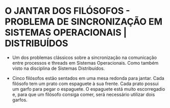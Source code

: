 # O JANTAR DOS FILÓSOFOS - PROBLEMA DE SINCRONIZAÇÃO EM SISTEMAS OPERACIONAIS | DISTRIBUÍDOS

* Um dos problemas clássicos sobre a sincronização na comunicação entre processos e threads em Sistemas Operacionais. Como também
visto na disciplina de Sistemas Distribuídos.

* Cinco filósofos estão sentados em uma mesa redonda para jantar. Cada filósofo tem um prato com espaguete à sua frente. 
Cada prato possui um garfo para pegar o espaguete. O espaguete está muito escorregadio e, para que um filósofo consiga comer, 
será necessário utilizar dois garfos. 


